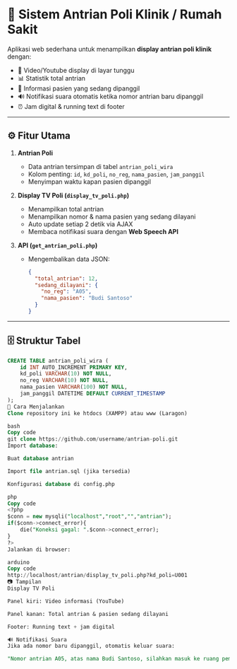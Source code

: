 # 🏥 Sistem Antrian Poli Klinik / Rumah Sakit

Aplikasi web sederhana untuk menampilkan **display antrian poli klinik** dengan:
- 🎥 Video/Youtube display di layar tunggu
- 📊 Statistik total antrian
- 👤 Informasi pasien yang sedang dipanggil
- 🔊 Notifikasi suara otomatis ketika nomor antrian baru dipanggil
- ⏰ Jam digital & running text di footer

---

## ⚙️ Fitur Utama
1. **Antrian Poli**
   - Data antrian tersimpan di tabel `antrian_poli_wira`
   - Kolom penting: `id`, `kd_poli`, `no_reg`, `nama_pasien`, `jam_panggil`
   - Menyimpan waktu kapan pasien dipanggil

2. **Display TV Poli (`display_tv_poli.php`)**
   - Menampilkan total antrian
   - Menampilkan nomor & nama pasien yang sedang dilayani
   - Auto update setiap 2 detik via AJAX
   - Membaca notifikasi suara dengan **Web Speech API**

3. **API (`get_antrian_poli.php`)**
   - Mengembalikan data JSON:
     ```json
     {
       "total_antrian": 12,
       "sedang_dilayani": {
         "no_reg": "A05",
         "nama_pasien": "Budi Santoso"
       }
     }
     ```

---

## 🗄️ Struktur Tabel
```sql
CREATE TABLE antrian_poli_wira (
    id INT AUTO_INCREMENT PRIMARY KEY,
    kd_poli VARCHAR(10) NOT NULL,
    no_reg VARCHAR(10) NOT NULL,
    nama_pasien VARCHAR(100) NOT NULL,
    jam_panggil DATETIME DEFAULT CURRENT_TIMESTAMP
);
🚀 Cara Menjalankan
Clone repository ini ke htdocs (XAMPP) atau www (Laragon)

bash
Copy code
git clone https://github.com/username/antrian-poli.git
Import database:

Buat database antrian

Import file antrian.sql (jika tersedia)

Konfigurasi database di config.php

php
Copy code
<?php
$conn = new mysqli("localhost","root","","antrian");
if($conn->connect_error){
    die("Koneksi gagal: ".$conn->connect_error);
}
?>
Jalankan di browser:

arduino
Copy code
http://localhost/antrian/display_tv_poli.php?kd_poli=U001
📷 Tampilan
Display TV Poli

Panel kiri: Video informasi (YouTube)

Panel kanan: Total antrian & pasien sedang dilayani

Footer: Running text + jam digital

🔊 Notifikasi Suara
Jika ada nomor baru dipanggil, otomatis keluar suara:

"Nomor antrian A05, atas nama Budi Santoso, silahkan masuk ke ruang pemeriksaan."
